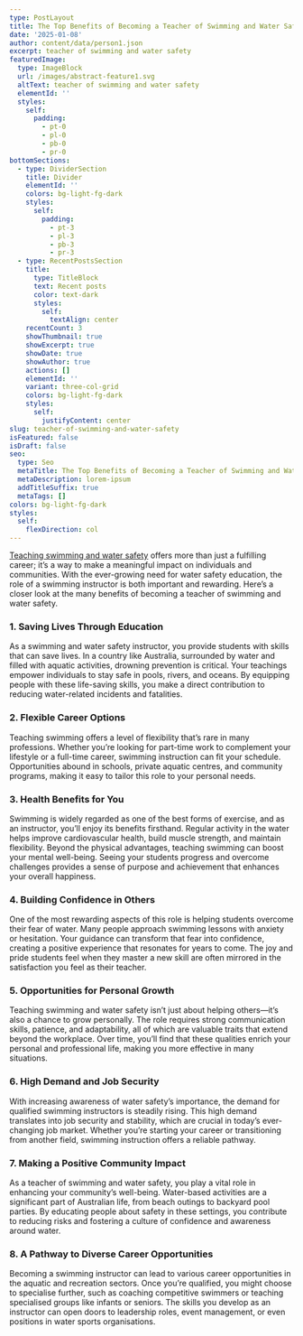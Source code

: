 ```yaml
---
type: PostLayout
title: The Top Benefits of Becoming a Teacher of Swimming and Water Safety
date: '2025-01-08'
author: content/data/person1.json
excerpt: teacher of swimming and water safety
featuredImage:
  type: ImageBlock
  url: /images/abstract-feature1.svg
  altText: teacher of swimming and water safety
  elementId: ''
  styles:
    self:
      padding:
        - pt-0
        - pl-0
        - pb-0
        - pr-0
bottomSections:
  - type: DividerSection
    title: Divider
    elementId: ''
    colors: bg-light-fg-dark
    styles:
      self:
        padding:
          - pt-3
          - pl-3
          - pb-3
          - pr-3
  - type: RecentPostsSection
    title:
      type: TitleBlock
      text: Recent posts
      color: text-dark
      styles:
        self:
          textAlign: center
    recentCount: 3
    showThumbnail: true
    showExcerpt: true
    showDate: true
    showAuthor: true
    actions: []
    elementId: ''
    variant: three-col-grid
    colors: bg-light-fg-dark
    styles:
      self:
        justifyContent: center
slug: teacher-of-swimming-and-water-safety
isFeatured: false
isDraft: false
seo:
  type: Seo
  metaTitle: The Top Benefits of Becoming a Teacher of Swimming and Water Safety
  metaDescription: lorem-ipsum
  addTitleSuffix: true
  metaTags: []
colors: bg-light-fg-dark
styles:
  self:
    flexDirection: col
---
```

[Teaching swimming and water safety](https://austswim.com.au/course-detail/teacher-of-swimming-and-water-safety-tsw-oct-dec) offers more than just a fulfilling career; it’s a way to make a meaningful impact on individuals and communities. With the ever-growing need for water safety education, the role of a swimming instructor is both important and rewarding. Here’s a closer look at the many benefits of becoming a teacher of swimming and water safety.



### 1. **Saving Lives Through Education**

As a swimming and water safety instructor, you provide students with skills that can save lives. In a country like Australia, surrounded by water and filled with aquatic activities, drowning prevention is critical. Your teachings empower individuals to stay safe in pools, rivers, and oceans. By equipping people with these life-saving skills, you make a direct contribution to reducing water-related incidents and fatalities.



### 2. **Flexible Career Options**

Teaching swimming offers a level of flexibility that’s rare in many professions. Whether you’re looking for part-time work to complement your lifestyle or a full-time career, swimming instruction can fit your schedule. Opportunities abound in schools, private aquatic centres, and community programs, making it easy to tailor this role to your personal needs.



### 3. **Health Benefits for You**

Swimming is widely regarded as one of the best forms of exercise, and as an instructor, you’ll enjoy its benefits firsthand. Regular activity in the water helps improve cardiovascular health, build muscle strength, and maintain flexibility. Beyond the physical advantages, teaching swimming can boost your mental well-being. Seeing your students progress and overcome challenges provides a sense of purpose and achievement that enhances your overall happiness.



### 4. **Building Confidence in Others**

One of the most rewarding aspects of this role is helping students overcome their fear of water. Many people approach swimming lessons with anxiety or hesitation. Your guidance can transform that fear into confidence, creating a positive experience that resonates for years to come. The joy and pride students feel when they master a new skill are often mirrored in the satisfaction you feel as their teacher.



### 5. **Opportunities for Personal Growth**

Teaching swimming and water safety isn’t just about helping others—it’s also a chance to grow personally. The role requires strong communication skills, patience, and adaptability, all of which are valuable traits that extend beyond the workplace. Over time, you’ll find that these qualities enrich your personal and professional life, making you more effective in many situations.



### 6. **High Demand and Job Security**

With increasing awareness of water safety’s importance, the demand for qualified swimming instructors is steadily rising. This high demand translates into job security and stability, which are crucial in today’s ever-changing job market. Whether you’re starting your career or transitioning from another field, swimming instruction offers a reliable pathway.



### 7. **Making a Positive Community Impact**

As a teacher of swimming and water safety, you play a vital role in enhancing your community’s well-being. Water-based activities are a significant part of Australian life, from beach outings to backyard pool parties. By educating people about safety in these settings, you contribute to reducing risks and fostering a culture of confidence and awareness around water.



### 8. **A Pathway to Diverse Career Opportunities**

Becoming a swimming instructor can lead to various career opportunities in the aquatic and recreation sectors. Once you’re qualified, you might choose to specialise further, such as coaching competitive swimmers or teaching specialised groups like infants or seniors. The skills you develop as an instructor can open doors to leadership roles, event management, or even positions in water sports organisations.



